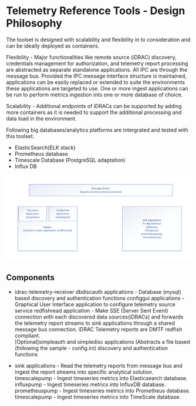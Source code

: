 # Telemetry Reference Tools - Design Philosophy 

The toolset is designed with scalability and flexibility in to consideration and can be ideally deployed as containers.

Flexibility - Major functionalities like remote source (iDRAC) discovery, credentials management for authorization, and telemetry report processing are abstracted as separate standalone applications. All IPC are through the message bus. Provided the IPC message interface structure is maintained, applications can be easily replaced or extended to suite the environments these applications are targeted to use. One or more ingest applications can be run  to perform metrics ingestion into one or more database of choice.

Scalability - Additional endpoints of iDRACs can be supported by adding more containers as it is needed to support the additional processing and data load in the environment.

Following big databases/analytics platforms are intergrated and tested with this toolset.
* ElasticSearch(ELK stack) 
* Prometheus database
* Timescale Database (PostgreSQL adaptation)
* Influx DB


![Screenshot](highleveldesign.png)


## Components 


* idrac-telemetry-receiver
    dbdiscauth applications - Database (mysql) based discovery and authentication functions
    configgui applications - Graphical User Interface application to configure telemetry source service 
    redfishread application - Make SSE (Server Sent Event) connection with each discovered data sources(iDRACs) and forwards the telemetry report streams to sink applications through a shared message bus connection. iDRAC Telemetry reports are DMTF redfish compliant.   
    [Optional]simpleauth and simpledisc applications (Abstracts a file based (following the sample - config.ini)  discovery and authentication functions

* sink applications - Read the telemetry reports from message bus and ingest the report streams into specific analytical solution.
    timescalepump - Ingest timeseries metrics into Elasticsearch database.
    influxpump - Ingest timeseries metrics into InfluxDB database.
    prometheuspump - Ingest timeseries metrics into Prometheus database.
    timescalepump - Ingest timeseries metrics into TimeScale database.

